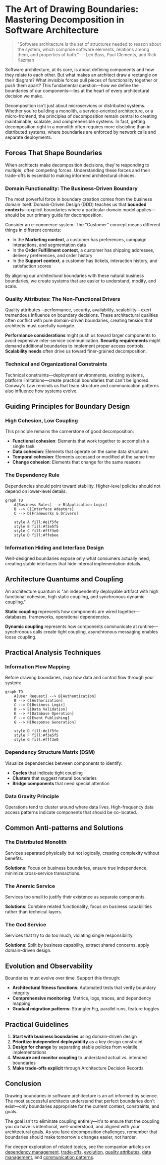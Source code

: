 # The Art of Drawing Boundaries: Mastering Decomposition in Software Architecture

> "Software architecture is the set of structures needed to reason about the system, which comprise software elements, relations among them, and properties of both." — Len Bass, Paul Clements, and Rick Kazman

Software architecture, at its core, is about defining components and how they relate to each other. But what makes an architect draw a rectangle on their diagram? What invisible forces pull pieces of functionality together or push them apart? This fundamental question—how we define the boundaries of our components—lies at the heart of every architectural decision we make.

Decomposition isn't just about microservices or distributed systems. Whether you're building a monolith, a service-oriented architecture, or a micro-frontend, the principles of decomposition remain central to creating maintainable, scalable, and comprehensible systems. In fact, getting decomposition right in a monolith often requires more discipline than in distributed systems, where boundaries are enforced by network calls and separate deployments.

## Forces That Shape Boundaries

When architects make decomposition decisions, they're responding to multiple, often competing forces. Understanding these forces and their trade-offs is essential to making informed architectural choices.

### Domain Functionality: The Business-Driven Boundary

The most powerful force in boundary creation comes from the business domain itself. Domain-Driven Design (DDD) teaches us that **bounded contexts**—explicit boundaries where a particular domain model applies—should be our primary guide for decomposition.

Consider an e-commerce system. The "Customer" concept means different things in different contexts:
- In the **Marketing context**, a customer has preferences, campaign interactions, and segmentation data
- In the **Order Fulfillment context**, a customer has shipping addresses, delivery preferences, and order history
- In the **Support context**, a customer has tickets, interaction history, and satisfaction scores

By aligning our architectural boundaries with these natural business boundaries, we create systems that are easier to understand, modify, and scale.

### Quality Attributes: The Non-Functional Drivers

Quality attributes—performance, security, availability, scalability—exert tremendous influence on boundary decisions. These architectural qualities often conflict with pure domain-driven boundaries, creating tension that architects must carefully navigate.

**Performance considerations** might push us toward larger components to avoid expensive inter-service communication. **Security requirements** might demand additional boundaries to implement proper access controls. **Scalability needs** often drive us toward finer-grained decomposition.

### Technical and Organizational Constraints

Technical constraints—deployment environments, existing systems, platform limitations—create practical boundaries that can't be ignored. Conway's Law reminds us that team structure and communication patterns also influence how systems evolve.

## Guiding Principles for Boundary Design

### High Cohesion, Low Coupling

This principle remains the cornerstone of good decomposition:

- **Functional cohesion**: Elements that work together to accomplish a single task
- **Data cohesion**: Elements that operate on the same data structures  
- **Temporal cohesion**: Elements accessed or modified at the same time
- **Change cohesion**: Elements that change for the same reasons

### The Dependency Rule

Dependencies should point toward stability. Higher-level policies should not depend on lower-level details:

```mermaid
graph TD
    A[Business Rules] --> B[Application Logic]
    B --> C[Interface Adapters]
    C --> D[Frameworks & Drivers]
    
    style A fill:#e1f5fe
    style B fill:#f3e5f5
    style C fill:#fff3e0
    style D fill:#ffebee
```

### Information Hiding and Interface Design

Well-designed boundaries expose only what consumers actually need, creating stable interfaces that hide internal implementation details.

## Architecture Quantums and Coupling

An architecture quantum is "an independently deployable artifact with high functional cohesion, high static coupling, and synchronous dynamic coupling."

**Static coupling** represents how components are wired together—databases, frameworks, operational dependencies.

**Dynamic coupling** represents how components communicate at runtime—synchronous calls create tight coupling, asynchronous messaging enables loose coupling.

## Practical Analysis Techniques

### Information Flow Mapping

Before drawing boundaries, map how data and control flow through your system:

```mermaid
graph TD
    A[User Request] --> B[Authentication]
    B --> C[Authorization] 
    C --> D[Business Logic]
    D --> E[Data Validation]
    E --> F[Database Operation]
    F --> G[Event Publishing]
    G --> H[Response Generation]
    
    style D fill:#e1f5fe
    style F fill:#f3e5f5
    style G fill:#fff3e0
```

### Dependency Structure Matrix (DSM)

Visualize dependencies between components to identify:
- **Cycles** that indicate tight coupling
- **Clusters** that suggest natural boundaries  
- **Bridge components** that need special attention

### Data Gravity Principle

Operations tend to cluster around where data lives. High-frequency data access patterns indicate components that should be co-located.

## Common Anti-patterns and Solutions

### The Distributed Monolith
Services separated physically but not logically, creating complexity without benefits.

**Solutions**: Focus on business boundaries, ensure true independence, minimize cross-service transactions.

### The Anemic Service
Services too small to justify their existence as separate components.

**Solutions**: Combine related functionality, focus on business capabilities rather than technical layers.

### The God Service  
Services that try to do too much, violating single responsibility.

**Solutions**: Split by business capability, extract shared concerns, apply domain-driven design.

## Evolution and Observability

Boundaries must evolve over time. Support this through:

- **Architectural fitness functions**: Automated tests that verify boundary integrity
- **Comprehensive monitoring**: Metrics, logs, traces, and dependency mapping
- **Gradual migration patterns**: Strangler Fig, parallel runs, feature toggles

## Practical Guidelines

1. **Start with business boundaries** using domain-driven design
2. **Prioritize independent deployability** as a key design constraint
3. **Design for change** by separating stable policies from volatile implementations
4. **Measure and monitor coupling** to understand actual vs. intended boundaries
5. **Make trade-offs explicit** through Architecture Decision Records

## Conclusion

Drawing boundaries in software architecture is an art informed by science. The most successful architects understand that perfect boundaries don't exist—only boundaries appropriate for the current context, constraints, and goals.

The goal isn't to eliminate coupling entirely—it's to ensure that the coupling you do have is intentional, well-understood, and aligned with your architectural goals. As you face decomposition challenges, remember that boundaries should make tomorrow's changes easier, not harder.

For deeper exploration of related topics, see the companion articles on [dependency management](dependency_management_flow.md), [trade-offs](architecture_tradeoffs.md), [evolution](evolution_change_management.md), [quality attributes](quality_attributes_constraints.md), [data management](data_state_management.md), and [communication patterns](communication_patterns.md).